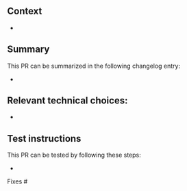 ## Context
<!--
What do we want to achieve with this PR? Why did we write this code?
-->

*

## Summary
<!--
Attach one of the following labels to the PR: `changelog: bugfix`, `changelog: enhancement`, `changelog: other`, `changelog: non-user-facing`.
If the changelog item is a bugfix, please use the following sentence structure: Fixes a bug where ... would ... (when ...).
If the changelog item is meant for the changelog of another repo, start you changelog item with the repo name between square brackets, for example: * [wordpress-seo-premium] Fixes a bug where ....
If the same changelog item is applicable to multiple changelogs/repos, add a separate changelog item for all of them.
-->
This PR can be summarized in the following changelog entry:

* 

## Relevant technical choices:

*

## Test instructions

This PR can be tested by following these steps:

*

Fixes #
